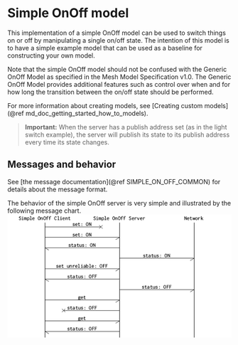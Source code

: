 # Simple OnOff model

This implementation of a simple OnOff model can be used to switch
things on or off by manipulating a single on/off state. The intention of this
model is to have a simple example model that can be used as a baseline for
constructing your own model.

Note that the simple OnOff model should not be confused with the
Generic OnOff Model as specified in the Mesh Model Specification v1.0. The Generic
OnOff Model provides additional features such as control over when
and for how long the transition between the on/off state should be
performed.

For more information about creating models, see
[Creating custom models](@ref md_doc_getting_started_how_to_models).

> **Important:** When the server has a publish address set (as in the light switch example), the server
will publish its state to its publish address every time its state changes.

## Messages and behavior

See [the message documentation](@ref SIMPLE_ON_OFF_COMMON) for details about the message format.

The behavior of the simple OnOff server is very simple and illustrated by the following message chart.
![Simple OnOff behavior](img/simple_on_off_model.png "Simple OnOff behavior")

